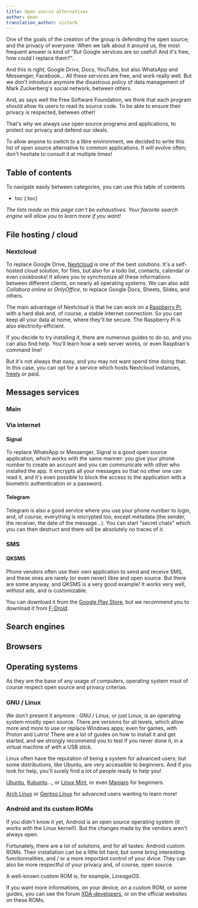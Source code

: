 ```yaml
---
title: Open source alternatives
author: dean
translation_author: victorb
---
```


One of the goals of the creation of the group is defending the open source; and the privacy of everyone. When we talk about it around us, the most frequent answer is kind of "But Google services are so useful! And it's free, how could I replace them?".

And this is right; Google Drive, Docs, YouTube, but also WhatsApp and Messenger, Facebook... All these services are free, and work really well. But we don't introduce anymore the disastrous policy of data management of Mark Zuckerberg's social network, between others.

And, as says well the Free Software Foundation, we think that each program should allow its users to read its source code. To be able to ensure their privacy is respected, between other!

That's why we always use open source programs and applications, to protect our privacy and defend our ideals.

To allow anyone to switch to a libre environment, we decided to write this list of open source alternative to common applications. It will evolve often; don't hesitate to consult it at multiple times!

## Table of contents

To navigate easily between categories, you can use this table of contents

* toc
{:toc}

*The lists made on this page can't be exhaustives. Your favorite search engine will allow you to learn more if you want!*

## File hosting / cloud

### Nextcloud

To replace Google Drive, [Nextcloud](https://nextcloud.com/) is one of the best solutions. It's a self-hosted cloud solution, for files, but also for a todo list, contacts, calendar or even cookbooks! It allows you to synchronize all these informations between different clients, on nearly all operating systems. We can also add *Collabora online* or *OnlyOffice*, to replace Google Docs, Sheets, Slides, and others.

The main advantage of Nextcloud is that he can work on a [Raspberry Pi](https://www.raspberrypi.org/), with a hard disk and, of course, a stable internet connection. So you can keep all your data at home, where they'll be secure. The Raspberry Pi is also electricity-efficient.

If you decide to try installing it, there are numerous guides to do so, and you can also find help. You'll learn how a web server works, or even Raspbian's command line!

But it's not always that easy, and you may not want spend time doing that. In this case, you can opt for a service which hosts Nextcloud instances, [freely](https://nextcloud.com/signup/) or paid.

## Messages services

### Main

### Via internet

#### Signal

To replace WhatsApp or Messenger, Signal is a good open source application, which works with the same manner: you give your phone number to create an account and you can communicate with other who installed the app. It encrypts all your messages so that no other one can read it, and it's even possible to block the access to the application with a biometric authentication or a password.

#### Telegram

Telegram is also a good service where you use your phone number to login, and, of course, everything is encrypted too, except metadata (the sender, the receiver, the date of the message...). You can start "secret chats" which you can then destruct and there will be absolutely no traces of it.

### SMS

#### QKSMS

Phone vendors often use their own application to send and receive SMS, and these ones are rarely (or even never) libre and open source. But there are some anyway, and QKSMS is a very good example! It works very well, without ads, and is customizable.

You can download it from the [Google Play Store](https://play.google.com/store/apps/details?id=com.moez.QKSMS&hl=en_US&gl=US), but we recommend you to download it from [F-Droid](https://f-droid.org/en/packages/com.moez.QKSMS/).

## Search engines

## Browsers

## Operating systems

As they are the base of any usage of computers, operating system msut of course respect open source and privacy criterias.

### GNU / Linux

We don't present it anymore : GNU / Linux, or just Linux, is an operating system mostly open source. There are versions for all levels, which allow more and more to use or replace Windows apps; even for games, with Proton and Lutris! There are a lot of guides on how to install it and get started, and we strongly recommend you to test if you never done it, in a virtual machine of with a USB stick.

Linux often have the reputation of being a system for advanced users; but some distributions, like Ubuntu, are very accessible to beginners. And if you look for help, you'll surely find a lot of people ready to help you!

[Ubuntu](https://ubuntu.com/), [Kubuntu](https://kubuntu.org/)..., or [Linux Mint](https://linuxmint.com/), or even [Manjaro](https://manjaro.org/) for beginners.

[Arch Linux](https://archlinux.org/) or [Gentoo Linux](https://www.gentoo.org/) for advanced users wanting to learn more!

### Android and its custom ROMs

If you didn't know it yet, Android is an open source operating system (it works with the Linux kernel!). But the changes made by the vendors aren't always open.

Fortunately, there are a lot of solutions, and for all tastes: Android custom ROMs. Their installation can be a little bit hard, but some bring interesting functionnalities, and / or a more important control of your dvice. They can also be more respectful of your privacy and, of course, open source.

A well-known custom ROM is, for example, *LineageOS*.

If you want more informations, on your device, on a custom ROM, or some guides, you can see the forum [XDA-developers](https://www.xda-developers.com/the-most-popular-custom-roms-on-xda/), or on the official websites on these ROMs.
